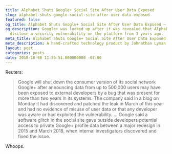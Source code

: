 ```yaml
---
title: Alphabet Shuts Google+ Social Site After User Data Exposed
slug: alphabet-shuts-google-social-site-after-user-data-exposed
featured: false
og_title: Alphabet Shuts Google+ Social Site After User Data Exposed – Johnathan.org
og_description: Google+ was locked up after it was revealed that Alphabet did not
  disclose a security vulnerability on the platform from 3 years ago.
meta_title: Alphabet Shuts Google+ Social Site After User Data Exposed – Johnathan.org
meta_description: A hand-crafted technology product by Johnathan Lyman
layout: post
categories: posts
date: 2018-10-08 11:56:51.000000000 -07:00
---
```


Reuters:

>  Google will shut down the consumer version of its social network Google+ after announcing data from up to 500,000 users may have been exposed to external developers by a bug that was present for more than two years in its systems.
> The company said in a blog on Monday it had discovered and patched the leak in March of this year and had no evidence of misuse of user data or that any developer was aware or had exploited the vulnerability.
>  …
> Google said a software glitch in the social site gave outside developers potential access to private Google+ profile data between a major redesign in 2015 and March 2018, when internal investigators discovered and fixed the issue.

Whoops.


